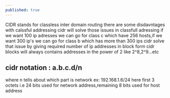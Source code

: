 ```yaml
---
published: true
---
```


CIDR stands for classless inter domain routing
there are some disdavntages with calssful addressing cidr will solve those issues
in classfull adressing if we want 100 ip adresses we can go for class c which have 256 hosts,if we want 300 ip's we can go for class b which has more than 300 ips
cidr solve that issue by giving required number of ip addresses in block form
cidr blocks will always contains addresses in the power of 2 like 2^8,2^9...etc

## cidr notation : a.b.c.d/n
where n tells about which  part is network
ex: 192.168.1.6/24
here first 3 octets i.e 24 bits used for network address,remaining 8 bits used for host address
